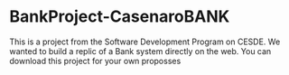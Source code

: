 # BankProject-CasenaroBANK
This is a project from the Software Development Program on CESDE. We wanted to build a replic of a Bank system directly on the web. You can download this project for your own proposses 
